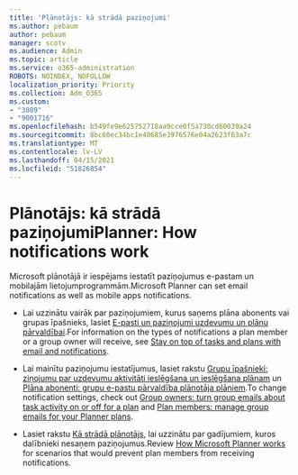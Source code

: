 ```yaml
---
title: 'Plānotājs: kā strādā paziņojumi'
ms.author: pebaum
author: pebaum
manager: scotv
ms.audience: Admin
ms.topic: article
ms.service: o365-administration
ROBOTS: NOINDEX, NOFOLLOW
localization_priority: Priority
ms.collection: Adm_O365
ms.custom:
- "3809"
- "9001716"
ms.openlocfilehash: b549fe9e625752718aa9cce0f5a730cd60039a24
ms.sourcegitcommit: 8bc60ec34bc1e40685e3976576e04a2623f63a7c
ms.translationtype: MT
ms.contentlocale: lv-LV
ms.lasthandoff: 04/15/2021
ms.locfileid: "51826854"
---
```

# <a name="planner-how-notifications-work"></a><span data-ttu-id="99fe6-102">Plānotājs: kā strādā paziņojumi</span><span class="sxs-lookup"><span data-stu-id="99fe6-102">Planner: How notifications work</span></span>

<span data-ttu-id="99fe6-103">Microsoft plānotājā ir iespējams iestatīt paziņojumus e-pastam un mobilajām lietojumprogrammām.</span><span class="sxs-lookup"><span data-stu-id="99fe6-103">Microsoft Planner can set email notifications as well as mobile apps notifications.</span></span>

- <span data-ttu-id="99fe6-104">Lai uzzinātu vairāk par paziņojumiem, kurus saņems plāna abonents vai grupas īpašnieks, lasiet [E-pasti un paziņojumi uzdevumu un plānu pārvaldībai](https://support.office.com/article/Stay-on-top-of-tasks-and-plans-with-email-and-notifications-cce223d6-b0ae-43cf-a080-266e2414a859).</span><span class="sxs-lookup"><span data-stu-id="99fe6-104">For information on the types of notifications a plan member or a group owner will receive, see [Stay on top of tasks and plans with email and notifications](https://support.office.com/article/Stay-on-top-of-tasks-and-plans-with-email-and-notifications-cce223d6-b0ae-43cf-a080-266e2414a859).</span></span>

- <span data-ttu-id="99fe6-105">Lai mainītu paziņojumu iestatījumus, lasiet rakstu [Grupu īpašnieki: ziņojumu par uzdevumu aktivitāti ieslēgšana un ieslēgšana plānam](https://support.office.com/article/group-owners-turn-group-emails-about-task-activity-on-or-off-for-a-plan-f1b0d681-2aa6-4ce5-9703-4614607d4cd0) un [Plāna abonenti: grupu e-pastu pārvaldība plānotāja plāniem](https://support.office.com/article/plan-members-manage-group-emails-for-your-planner-plans-46f989a0-a34d-4db9-993b-dd596af7a5d2).</span><span class="sxs-lookup"><span data-stu-id="99fe6-105">To change notification settings, check out [Group owners: turn group emails about task activity on or off for a plan](https://support.office.com/article/group-owners-turn-group-emails-about-task-activity-on-or-off-for-a-plan-f1b0d681-2aa6-4ce5-9703-4614607d4cd0) and [Plan members: manage group emails for your Planner plans](https://support.office.com/article/plan-members-manage-group-emails-for-your-planner-plans-46f989a0-a34d-4db9-993b-dd596af7a5d2).</span></span>

- <span data-ttu-id="99fe6-106">Lasiet rakstu [Kā strādā plānotājs](https://techcommunity.microsoft.com/t5/planner-blog/how-microsoft-planner-works/ba-p/1214736#M703), lai uzzinātu par gadījumiem, kuros dalībnieki nesaņem paziņojumus.</span><span class="sxs-lookup"><span data-stu-id="99fe6-106">Review [How Microsoft Planner works](https://techcommunity.microsoft.com/t5/planner-blog/how-microsoft-planner-works/ba-p/1214736#M703) for scenarios that would prevent plan members from receiving notifications.</span></span>

